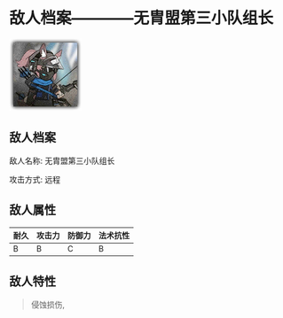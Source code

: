 # 敌人档案————无胄盟第三小队组长

![无胄盟第三小队组长](./eneIcons/无胄盟第三小队组长.png)

## 敌人档案

敌人名称: 无胄盟第三小队组长

攻击方式: 远程

## 敌人属性

| 耐久      | 攻击力  | 防御力 | 法术抗性 |
|---------|------|-----|------|
| B | B | C | B |

## 敌人特性
> 侵蚀损伤,
